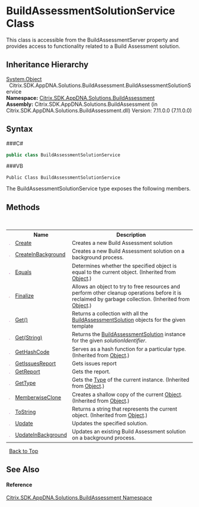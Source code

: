 # BuildAssessmentSolutionService Class
 

This class is accessible from the BuildAssessmentServer property and provides access to functionality related to a Build Assessment solution.


## Inheritance Hierarchy
<a href="http://msdn2.microsoft.com/en-us/library/e5kfa45b" target="_blank">System.Object</a><br />&nbsp;&nbsp;Citrix.SDK.AppDNA.Solutions.BuildAssessment.BuildAssessmentSolutionService<br />
**Namespace:**&nbsp;<a href="N_Citrix_SDK_AppDNA_Solutions_BuildAssessment">Citrix.SDK.AppDNA.Solutions.BuildAssessment</a><br />**Assembly:**&nbsp;Citrix.SDK.AppDNA.Solutions.BuildAssessment (in Citrix.SDK.AppDNA.Solutions.BuildAssessment.dll) Version: 7.11.0.0 (7.11.0.0)

## Syntax

###C#
```csharp
public class BuildAssessmentSolutionService
```

###VB
```vbnet
Public Class BuildAssessmentSolutionService
```

The BuildAssessmentSolutionService type exposes the following members.


## Methods
&nbsp;<table><tr><th></th><th>Name</th><th>Description</th></tr><tr><td>![Public method](media/pubmethod.gif "Public method")</td><td><a href="M_Citrix_SDK_AppDNA_Solutions_BuildAssessment_BuildAssessmentSolutionService_Create">Create</a></td><td>
Creates a new Build Assessment solution</td></tr><tr><td>![Public method](media/pubmethod.gif "Public method")</td><td><a href="M_Citrix_SDK_AppDNA_Solutions_BuildAssessment_BuildAssessmentSolutionService_CreateInBackground">CreateInBackground</a></td><td>
Creates a new Build Assessment solution on a background process.</td></tr><tr><td>![Public method](media/pubmethod.gif "Public method")</td><td><a href="http://msdn2.microsoft.com/en-us/library/bsc2ak47" target="_blank">Equals</a></td><td>
Determines whether the specified object is equal to the current object.
 (Inherited from <a href="http://msdn2.microsoft.com/en-us/library/e5kfa45b" target="_blank">Object</a>.)</td></tr><tr><td>![Protected method](media/protmethod.gif "Protected method")</td><td><a href="http://msdn2.microsoft.com/en-us/library/4k87zsw7" target="_blank">Finalize</a></td><td>
Allows an object to try to free resources and perform other cleanup operations before it is reclaimed by garbage collection.
 (Inherited from <a href="http://msdn2.microsoft.com/en-us/library/e5kfa45b" target="_blank">Object</a>.)</td></tr><tr><td>![Public method](media/pubmethod.gif "Public method")</td><td><a href="M_Citrix_SDK_AppDNA_Solutions_BuildAssessment_BuildAssessmentSolutionService_Get">Get()</a></td><td>
Returns a collection with all the <a href="T_Citrix_SDK_AppDNA_Solutions_BuildAssessment_BuildAssessmentSolution">BuildAssessmentSolution</a> objects for the given template</td></tr><tr><td>![Public method](media/pubmethod.gif "Public method")</td><td><a href="M_Citrix_SDK_AppDNA_Solutions_BuildAssessment_BuildAssessmentSolutionService_Get_1">Get(String)</a></td><td>
Returns the <a href="T_Citrix_SDK_AppDNA_Solutions_BuildAssessment_BuildAssessmentSolution">BuildAssessmentSolution</a> instance for the given *solutionIdentifier*.</td></tr><tr><td>![Public method](media/pubmethod.gif "Public method")</td><td><a href="http://msdn2.microsoft.com/en-us/library/zdee4b3y" target="_blank">GetHashCode</a></td><td>
Serves as a hash function for a particular type.
 (Inherited from <a href="http://msdn2.microsoft.com/en-us/library/e5kfa45b" target="_blank">Object</a>.)</td></tr><tr><td>![Public method](media/pubmethod.gif "Public method")</td><td><a href="M_Citrix_SDK_AppDNA_Solutions_BuildAssessment_BuildAssessmentSolutionService_GetIssuesReport">GetIssuesReport</a></td><td>
Gets issues report</td></tr><tr><td>![Public method](media/pubmethod.gif "Public method")</td><td><a href="M_Citrix_SDK_AppDNA_Solutions_BuildAssessment_BuildAssessmentSolutionService_GetReport">GetReport</a></td><td>
Gets the report.</td></tr><tr><td>![Public method](media/pubmethod.gif "Public method")</td><td><a href="http://msdn2.microsoft.com/en-us/library/dfwy45w9" target="_blank">GetType</a></td><td>
Gets the <a href="http://msdn2.microsoft.com/en-us/library/42892f65" target="_blank">Type</a> of the current instance.
 (Inherited from <a href="http://msdn2.microsoft.com/en-us/library/e5kfa45b" target="_blank">Object</a>.)</td></tr><tr><td>![Protected method](media/protmethod.gif "Protected method")</td><td><a href="http://msdn2.microsoft.com/en-us/library/57ctke0a" target="_blank">MemberwiseClone</a></td><td>
Creates a shallow copy of the current <a href="http://msdn2.microsoft.com/en-us/library/e5kfa45b" target="_blank">Object</a>.
 (Inherited from <a href="http://msdn2.microsoft.com/en-us/library/e5kfa45b" target="_blank">Object</a>.)</td></tr><tr><td>![Public method](media/pubmethod.gif "Public method")</td><td><a href="http://msdn2.microsoft.com/en-us/library/7bxwbwt2" target="_blank">ToString</a></td><td>
Returns a string that represents the current object.
 (Inherited from <a href="http://msdn2.microsoft.com/en-us/library/e5kfa45b" target="_blank">Object</a>.)</td></tr><tr><td>![Public method](media/pubmethod.gif "Public method")</td><td><a href="M_Citrix_SDK_AppDNA_Solutions_BuildAssessment_BuildAssessmentSolutionService_Update">Update</a></td><td>
Updates the specified solution.</td></tr><tr><td>![Public method](media/pubmethod.gif "Public method")</td><td><a href="M_Citrix_SDK_AppDNA_Solutions_BuildAssessment_BuildAssessmentSolutionService_UpdateInBackground">UpdateInBackground</a></td><td>
Updates an existing Build Assessment solution on a background process.</td></tr></table>&nbsp;
<a href="#buildassessmentsolutionservice-class">Back to Top</a>

## See Also


#### Reference
<a href="N_Citrix_SDK_AppDNA_Solutions_BuildAssessment">Citrix.SDK.AppDNA.Solutions.BuildAssessment Namespace</a><br />